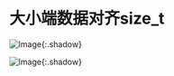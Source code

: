 # 大小端数据对齐size_t





![Image](https://xusenfeng.github.io/myimages/2-6.jpg){:.shadow}

![Image](https://xusenfeng.github.io/myimages/2-7.jpg){:.shadow}



